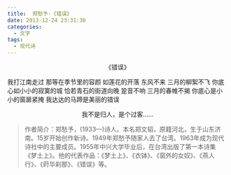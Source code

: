 ```yaml
---
title:  郑愁予-《错误》
date: 2013-12-24 23:31:30
categories:
  - 文字
tags:
  - 现代诗
---
```


<center>《错误》</center>

我打江南走过
那等在季节里的容颜
如莲花的开落
东风不来
三月的柳絮不飞
你底心如小小的寂寞的城
恰若青石的街道向晚
跫音不响
三月的春帷不揭
你底心是小小的窗扉紧掩
我达达的马蹄是美丽的错误
<center>我不是归人，是个过客……</center>

>作者简介：郑愁予，(1933—)诗人。本名郑文韬，原籍河北，生于山东济南。15岁开始创作新诗。1949年郑愁予随家人去了台湾。1963年成为现代诗社中的主要成员。1955年中兴大学毕业后，在台湾出版了第一本诗集《梦土上》。他的代表作品：《梦土上》、《衣钵》、《窗外的女奴》、《燕人行》、《莳华刹那》、《错误》等。
